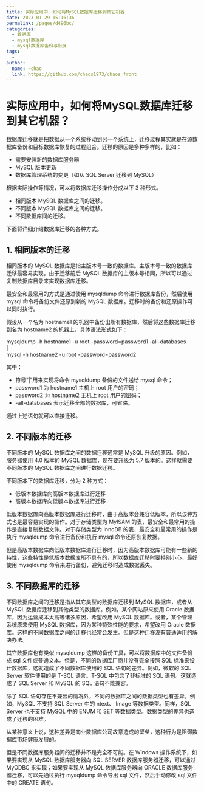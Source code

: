 ```yaml
---
title: 实际应用中，如何将MySQL数据库迁移到其它机器
date: 2023-01-29 15:16:36
permalink: /pages/d496bc/
categories:
  - 数据库
  - mysql数据库
  - mysql数据库备份与恢复
tags:
  - 
author: 
  name: ~chao
  link: https://github.com/chaos1973/chaos_front
---
```

# 实际应用中，如何将MySQL数据库迁移到其它机器？

数据库迁移就是把数据从一个系统移动到另一个系统上，迁移过程其实就是在源数据库备份和目标数据库恢复的过程组合。迁移的原因是多种多样的，比如：

- 需要安装新的数据库服务器
- MySQL 版本更新
- 数据库管理系统的变更（如从 SQL Server 迁移到 MySQL）

  

根据实际操作等情况，可以将数据库迁移操作分成以下 3 种形式。  

- 相同版本 MySQL 数据库之间的迁移。
- 不同版本 MySQL 数据库之间的迁移。
- 不同数据库间的迁移。

  

下面将详细介绍数据库迁移的各种方式。

## 1\. 相同版本的迁移

相同版本的 MySQL 数据库是指主版本号一致的数据库。主版本号一致的数据库迁移最容易实现。由于迁移前后 MySQL 数据库的主版本号相同，所以可以通过复制数据库目录来实现数据库迁移。  

最安全和最常用的方式是通过使用 mysqldump 命令进行数据库备份，然后使用 mysql 命令将备份文件还原到新的 MySQL 数据库。迁移时的备份和还原操作可以同时执行。  

假设从一个名为 hostname1 的机器中备份出所有数据库，然后将这些数据库迁移到名为 hostname2 的机器上，具体语法形式如下：

mysqldump -h hostname1 -u root -password=password1 -all-databases  
|  
mysql -h hostname2 -u root -password=password2

其中：

- 符号“|”用来实现将命令 mysqldump 备份的文件送给 mysql 命令；
- password1 为 hostname1 主机上 root 用户的密码；
- password2 为 hostname2 主机上 root 用户的密码；
- \-all-databases 表示迁移全部的数据库，可省略。

  

通过上述语句就可以直接迁移。

## 2\. 不同版本的迁移

不同版本的 MySQL 数据库之间的数据迁移通常是 MySQL 升级的原因。例如，服务器使用 4.0 版本的 MySQL 数据库，现在要升级为 5.7 版本的。这样就需要不同版本的 MySQL 数据库之间进行数据迁移。  

不同版本下的数据库迁移，分为 2 种方式：

- 低版本数据库向高版本数据库进行迁移
- 高版本数据库向低版本数据库进行迁移

  

低版本数据库向高版本数据库进行迁移时，由于高版本会兼容低版本，所以该种方式也是最容易实现的操作。对于存储类型为 MyISAM 的表，最安全和最常用的操作是直接复制数据文件。对于存储类型为 InnoDB 的表，最安全和最常用的操作是执行 mysqldump 命令进行备份和执行 mysql 命令还原恢复数据。  

但是高版本数据库向低版本数据库进行迁移时，因为高版本数据库可能有一些新的特性，这些特性是低版本数据库所不具有的，所以数据库迁移时要特别小心，最好使用 mysqldump 命令来进行备份，避免迁移时造成数据丢失。  

## 3\. 不同数据库的迁移

不同数据库之间的迁移是指从其它类型的数据库迁移到 MySQL 数据库，或者从 MySQL 数据库迁移到其他类型的数据库。例如，某个网站原来使用 Oracle 数据库，因为运营成本太高等诸多原因，希望改用 MySQL 数据库。或者，某个管理系统原来使用 MySQL 数据库，因为某种特殊性能的要求，希望改用 Oracle 数据库。这样的不同数据库之间的迁移也经常会发生。但是这种迁移没有普通适用的解决办法。  

其它数据库也有类似 mysqldump 这样的备份工具，可以将数据库中的文件备份成 sql 文件或普通文本。但是，不同的数据库厂商并没有完全按照 SQL 标准来设计数据库，这就造成了不同数据库使用的 SQL 语句的差异。例如，微软的 SQL Server 软件使用的是 T-SQL 语言。T-SQL 中包含了非标准的 SQL 语句。这就造成了 SQL Server 和 MySQL 的 SQL 语句不能兼容。  

除了 SQL 语句存在不兼容的情况外，不同的数据库之间的数据类型也有差异。例如，MySQL 不支持 SQL Server 中的 ntext、 Image 等数据类型。同样，SQL Server 也不支持 MySQL 中的 ENUM 和 SET 等数据类型。数据类型的差异也造成了迁移的困难。  

从某种意义上说，这种差异是商业数据库公司故意造成的壁垒，这种行为是阻碍数据库市场健康发展的。  

但是不同数据库服务器间的迁移并不是完全不可能。在 Windows 操作系统下，如果要实现从 MySQL 数据库服务器向 SQL SERVER 数据库服务器迁移，可以通过 MyODBC 来实现；如果要实现从 MySQL 数据库服务器向 ORACLE 数据库服务器迁移，可以先通过执行 mysqldump 命令导出 sql 文件，然后手动修改 sql 文件中的 CREATE 语句。